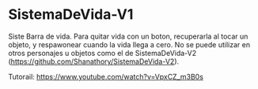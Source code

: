 # SistemaDeVida-V1
 
Siste Barra de vida. Para quitar vida con un boton, recuperarla al tocar un objeto, y respawonear cuando la vida llega a cero. No se puede utilizar en otros personajes u objetos como el de SistemaDeVida-V2 (https://github.com/Shanathory/SistemaDeVida-V2).

Tutorail: https://www.youtube.com/watch?v=VpxCZ_m3B0s
